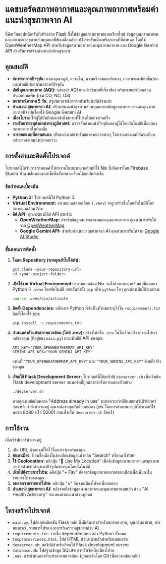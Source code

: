 # แดชบอร์ดสภาพอากาศและคุณภาพอากาศพร้อมคำแนะนำสุขภาพจาก AI

นี่คือเว็บแอปพลิเคชันที่สร้างด้วย Flask ซึ่งให้ข้อมูลสภาพอากาศแบบเรียลไทม์ ข้อมูลคุณภาพอากาศ และคำแนะนำสุขภาพส่วนบุคคลที่ขับเคลื่อนด้วย AI สำหรับเมืองหรือสถานที่ที่กำหนด โดยใช้ OpenWeatherMap API สำหรับข้อมูลสภาพอากาศและคุณภาพอากาศ และ Google Gemini API สำหรับการสร้างคำแนะนำด้านสุขภาพ

## คุณสมบัติ

*   **สภาพอากาศปัจจุบัน:** แสดงอุณหภูมิ, ความชื้น, ความเร็วลมและทิศทาง, เวลาพระอาทิตย์ขึ้น/ตก และคำอธิบายสภาพอากาศปัจจุบัน
*   **ดัชนีคุณภาพอากาศ (AQI):** แสดงค่า AQI และคำอธิบายที่เกี่ยวข้อง พร้อมรายละเอียดส่วนประกอบมลพิษ (เช่น CO, NO, O3)
*   **พยากรณ์อากาศ 5 วัน:** สรุปพยากรณ์อากาศสำหรับห้าวันข้างหน้า
*   **คำแนะนำสุขภาพจาก AI:** สร้างคำแนะนำสุขภาพส่วนบุคคลตามข้อมูลสภาพอากาศและคุณภาพอากาศปัจจุบันโดยใช้ Google Gemini AI
*   **เมืองโปรด:** ให้ผู้ใช้บันทึกและเข้าถึงสถานที่โปรดได้อย่างรวดเร็ว
*   **รองรับการระบุตำแหน่งทางภูมิศาสตร์:** ตรวจจับตำแหน่งปัจจุบันของผู้ใช้โดยอัตโนมัติเพื่อแสดงสภาพอากาศในท้องถิ่น
*   **การออกแบบที่ตอบสนอง:** ปรับเลย์เอาต์สำหรับขนาดหน้าจอต่างๆ ให้การแสดงผลที่จัดระเบียบอย่างสวยงามบนหน้าจอกว้าง

## การตั้งค่าและติดตั้งโปรเจกต์

โปรเจกต์นี้ได้รับการกำหนดค่าให้ทำงานในสภาพแวดล้อมที่ใช้ Nix ซึ่งจัดการโดย Firebase Studio ทำตามขั้นตอนเหล่านี้เพื่อตั้งค่าและเรียกใช้แอปพลิเคชัน

### ข้อกำหนดเบื้องต้น

*   **Python 3:** โปรเจกต์นี้ใช้ Python 3
*   **Virtual Environment:** สภาพแวดล้อมเสมือน (`.venv`) จะถูกสร้างขึ้นโดยอัตโนมัติโดยสภาพแวดล้อม Nix
*   **คีย์ API:** คุณจะต้องมีคีย์ API สำหรับ:
    *   **OpenWeatherMap:** สำหรับข้อมูลสภาพอากาศและคุณภาพอากาศ คุณสามารถรับได้จาก [OpenWeatherMap](https://openweathermap.org/api)
    *   **Google Gemini API:** สำหรับคำแนะนำสุขภาพจาก AI คุณสามารถรับได้จาก [Google AI Studio](https://ai.google.dev/)

### ขั้นตอนการติดตั้ง

1.  **โคลน Repository (หากคุณยังไม่ได้ทำ):**
    ```bash
    git clone <your-repository-url>
    cd <your-project-folder>
    ```

2.  **เปิดใช้งาน Virtual Environment:**
    สภาพแวดล้อม Nix จะตั้งค่าสภาพแวดล้อมเสมือนของ Python ที่ `.venv` โดยอัตโนมัติ ก่อนรันคำสั่ง `pip` หรือ `python` ใดๆ คุณต้องเปิดใช้งานก่อน:
    ```bash
    source .venv/bin/activate
    ```

3.  **ติดตั้ง Dependencies:**
    แพ็คเกจ Python ที่จำเป็นทั้งหมดระบุไว้ใน `requirements.txt` ติดตั้งโดยใช้ pip:
    ```bash
    pip install -r requirements.txt
    ```

4.  **กำหนดค่าตัวแปรสภาพแวดล้อม (ไฟล์ .env):**
    สร้างไฟล์ชื่อ `.env` ในไดเร็กทอรีรากของโปรเจกต์ของคุณ (ที่อยู่ของ `main.py`) และเพิ่มคีย์ API ของคุณ:

    ```env
    API_KEY="YOUR_OPENWEATHERMAP_API_KEY"
    GEMINI_API_KEY="YOUR_GEMINI_API_KEY"
    ```
    แทนที่ `"YOUR_OPENWEATHERMAP_API_KEY"` และ `"YOUR_GEMINI_API_KEY"` ด้วยคีย์จริงของคุณ

5.  **เรียกใช้ Flask Development Server:**
    โปรเจกต์นี้ใช้สคริปต์ `devserver.sh` เพื่อเริ่มต้น Flask development server บนพอร์ตที่ถูกต้องสำหรับการแสดงตัวอย่าง
    ```bash
    ./devserver.sh
    ```
    หากคุณพบข้อผิดพลาด "Address already in use" หมายความว่ามีอินสแตนซ์เซิร์ฟเวอร์ก่อนหน้ากำลังทำงานอยู่ คุณจะต้องหยุดมันด้วยตนเอง (เช่น โดยการค้นหาและยุติโปรเซสที่ใช้พอร์ต 8080 หรือ 5000) ก่อนที่จะรัน `devserver.sh` อีกครั้ง

## การใช้งาน

เมื่อเซิร์ฟเวอร์ทำงานอยู่:

1.  เปิด URL ตัวอย่างที่ให้ไว้ในเบราว์เซอร์ของคุณ
2.  **ค้นหาเมือง:** ป้อนชื่อเมืองในช่องป้อนข้อมูลแล้วคลิก "Search" หรือกด Enter
3.  **ใช้ Geolocation:** คลิกปุ่ม "📍 Use My Location" เพื่อดึงข้อมูลสภาพอากาศและคุณภาพอากาศสำหรับตำแหน่งปัจจุบันของคุณโดยอัตโนมัติ
4.  **เพิ่มไปยังรายการโปรด:** คลิกปุ่ม "+ Fav" ถัดจากข้อมูลสภาพอากาศของเมืองเพื่อเพิ่มลงในรายการโปรดของคุณ
5.  **ลบออกจากรายการโปรด:** คลิกปุ่ม "×" ถัดจากเมืองโปรดเพื่อลบออก
6.  **คำแนะนำสุขภาพจาก AI:** หลังจากดึงข้อมูลสภาพอากาศและคุณภาพอากาศแล้ว ส่วน "AI Health Advisory" จะแสดงคำแนะนำส่วนบุคคล

## โครงสร้างโปรเจกต์

*   `main.py`: ไฟล์แอปพลิเคชัน Flask หลัก ซึ่งมีเส้นทางสำหรับสภาพอากาศ, คุณภาพอากาศ, การพยากรณ์, รายการโปรด และการวิเคราะห์สุขภาพด้วย AI
*   `requirements.txt`: รายชื่อ dependencies ของ Python ทั้งหมด
*   `templates/index.html`: ไฟล์ HTML ส่วนหน้าหลักสำหรับแดชบอร์ด
*   `devserver.sh`: สคริปต์สำหรับเรียกใช้ Flask development server
*   `database.db`: ไฟล์ฐานข้อมูล SQLite สำหรับจัดเก็บเมืองโปรด
*   `.env`: การกำหนดค่าตัวแปรสภาพแวดล้อม (ถูกละเว้นโดย Git เพื่อความปลอดภัย)
